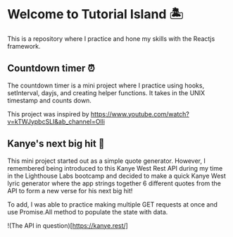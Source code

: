 # Welcome to Tutorial Island 🏝

This is a repository where I practice and hone my skills with the Reactjs framework.

## Countdown timer ⏰

The countdown timer is a mini project where I practice using hooks, setInterval, dayjs, and creating helper functions. It takes in the UNIX timestamp and counts down. 

This project was inspired by https://www.youtube.com/watch?v=kTWJypbcSLI&ab_channel=Olli

## Kanye's next big hit 🎤

This mini project started out as a simple quote generator. However, I remembered being introduced to this Kanye West Rest API during my time in the Lighthouse Labs bootcamp and decided to make a quick Kanye West lyric generator where the app strings together 6 different quotes from the API to form a new verse for his next big hit! 

To add, I was able to practice making multiple GET requests at once and use Promise.All method to populate the state with data. 

!(The API in question)[https://kanye.rest/]